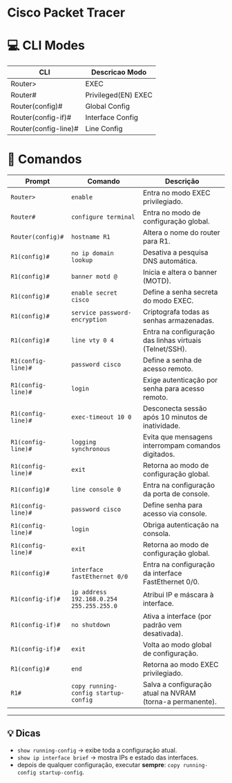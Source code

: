 # Cisco Packet Tracer
# 💻 CLI Modes
| **CLI** | **Descricao Modo** |
|---------|---------------|
|Router>|EXEC|
|Router#|Privileged(EN) EXEC|
|Router(config)#|Global Config| 
|Router(config-if)#|Interface Config|
|Router(config-line)#|Line Config| 

# 📖 Comandos
| **Prompt** | **Comando** | **Descrição** |
|-------------|-------------|----------------|
| `Router>` | `enable` | Entra no modo EXEC privilegiado. |
| `Router#` | `configure terminal` | Entra no modo de configuração global. |
| `Router(config)#` | `hostname R1` | Altera o nome do router para R1. |
| `R1(config)#` | `no ip domain lookup` | Desativa a pesquisa DNS automática. |
| `R1(config)#` | `banner motd @` | Inicia e altera o banner (MOTD). |
| `R1(config)#` | `enable secret cisco` | Define a senha secreta do modo EXEC. |
| `R1(config)#` | `service password-encryption` | Criptografa todas as senhas armazenadas. |
| `R1(config)#` | `line vty 0 4` | Entra na configuração das linhas virtuais (Telnet/SSH). |
| `R1(config-line)#` | `password cisco` | Define a senha de acesso remoto. |
| `R1(config-line)#` | `login` | Exige autenticação por senha para acesso remoto. |
| `R1(config-line)#` | `exec-timeout 10 0` | Desconecta sessão após 10 minutos de inatividade. |
| `R1(config-line)#` | `logging synchronous` | Evita que mensagens interrompam comandos digitados. |
| `R1(config-line)#` | `exit` | Retorna ao modo de configuração global. |
| `R1(config)#` | `line console 0` | Entra na configuração da porta de console. |
| `R1(config-line)#` | `password cisco` | Define senha para acesso via console. |
| `R1(config-line)#` | `login` | Obriga autenticação na consola. |
| `R1(config-line)#` | `exit` | Retorna ao modo de configuração global. |
| `R1(config)#` | `interface fastEthernet 0/0` | Entra na configuração da interface FastEthernet 0/0. |
| `R1(config-if)#` | `ip address 192.168.0.254 255.255.255.0` | Atribui IP e máscara à interface. |
| `R1(config-if)#` | `no shutdown` | Ativa a interface (por padrão vem desativada). |
| `R1(config-if)#` | `exit` | Volta ao modo global de configuração. |
| `R1(config)#` | `end` | Retorna ao modo EXEC privilegiado. |
| `R1#` | `copy running-config startup-config` | Salva a configuração atual na NVRAM (torna-a permanente). |

---

## 💡 Dicas
- `show running-config` → exibe toda a configuração atual.  
- `show ip interface brief` → mostra IPs e estado das interfaces.  
- depois de qualquer configuração, executar **sempre**: `copy running-config startup-config`.
